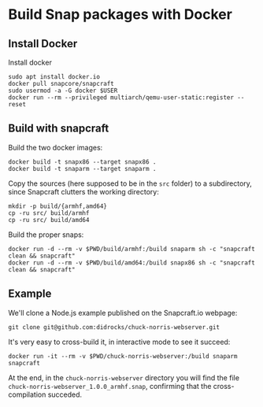 # Build Snap packages with Docker

## Install Docker
Install docker
```
sudo apt install docker.io
docker pull snapcore/snapcraft
sudo usermod -a -G docker $USER
docker run --rm --privileged multiarch/qemu-user-static:register --reset
```

## Build with snapcraft


Build the two docker images:

```
docker build -t snapx86 --target snapx86 .
docker build -t snaparm --target snaparm .
```

Copy the sources (here supposed to be in the `src` folder) to a subdirectory, since Snapcraft clutters the working directory:
```
mkdir -p build/{armhf,amd64}
cp -ru src/ build/armhf
cp -ru src/ build/amd64
```

Build the proper snaps:
```
docker run -d --rm -v $PWD/build/armhf:/build snaparm sh -c "snapcraft clean && snapcraft"
docker run -d --rm -v $PWD/build/amd64:/build snapx86 sh -c "snapcraft clean && snapcraft"
```

## Example

We'll clone a Node.js example published on the Snapcraft.io webpage:

```
git clone git@github.com:didrocks/chuck-norris-webserver.git
```

It's very easy to cross-build it, in interactive mode to see it succeed:
```
docker run -it --rm -v $PWD/chuck-norris-webserver:/build snaparm snapcraft
```

At the end, in the `chuck-norris-webserver` directory you will find the file `chuck-norris-webserver_1.0.0_armhf.snap`, confirming that the cross-compilation succeded.
